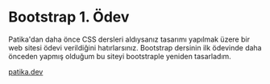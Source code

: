 # Bootstrap 1. Ödev

Patika'dan daha önce CSS dersleri aldıysanız tasarımı yapılmak üzere bir web sitesi ödevi verildiğini hatırlarsınız. Bootstrap dersinin ilk ödevinde daha önceden yapmış olduğum bu siteyi bootstraple yeniden tasarladım.

[patika.dev](http://www.patika.dev)
